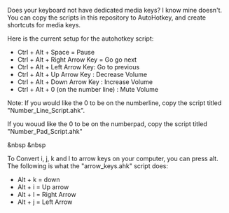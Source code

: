 
Does your keyboard not have dedicated media keys? I know mine doesn't. 
You can copy the scripts in this repository to AutoHotkey, and create shortcuts for media keys.

Here is the current setup for the autohotkey script:

* Ctrl + Alt + Space = Pause
* Ctrl + Alt + Right Arrow Key = Go go next
* Ctrl + Alt + Left Arrow Key: Go to previous
* Ctrl + Alt + Up Arrow Key : Decrease Volume
* Ctrl + Alt + Down Arrow Key : Increase Volume
* Ctrl + Alt + 0 (on the number line) : Mute Volume


Note: If you would like the 0 to be on the numberline, copy the script titled "Number_Line_Script.ahk".



If you wouud like the 0 to be on the numberpad, copy the script titled "Number_Pad_Script.ahk"

&nbsp
&nbsp

To Convert i, j, k and l to arrow keys on your computer, you can press alt. 
The following is what the "arrow_keys.ahk" script does:

* Alt + k = down
* Alt + i = Up arrow
* Alt + l = Right Arrow
* Alt + j = Left Arrow
